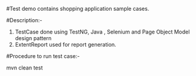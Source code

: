 #Test demo contains shopping application sample cases.

#Description:-

1) TestCase done using TestNG, Java , Selenium and Page Object Model design pattern
2) ExtentReport used for report generation.

#Procedure to run test case:-

 mvn clean test

